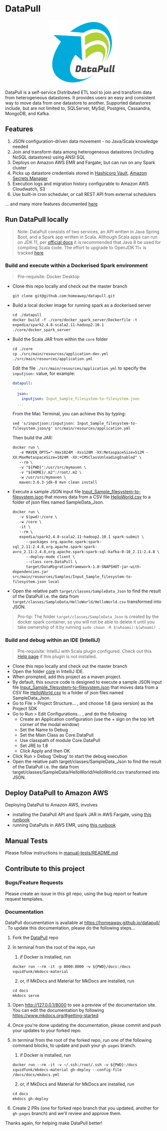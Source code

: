 # DataPull #
<p align="center">
  <img width="222" height="207" src="./docs/docs/media/logo_transparent.png">
</p>
DataPull is a self-service Distributed ETL tool to join and transform data from heterogeneous datastores. It provides users an easy and consistent way to move data from one datastore to another. Supported datastores include, but are not limited to, SQLServer, MySql, Postgres, Cassandra, MongoDB, and Kafka.

## Features
1. JSON configuration-driven data movement - no Java/Scala knowledge needed
1. Join and transform data among heterogeneous datastores (including NoSQL datastores) using ANSI SQL
1. Deploys on Amazon AWS EMR and Fargate; but can run on any Spark cluster
1. Picks up datastore credentials stored in [Hashicorp Vault](https://www.vaultproject.io), [Amazon Secrets Manager](https://aws.amazon.com/secrets-manager/)
1. Execution logs and migration history configurable to Amazon AWS Cloudwatch, S3
1. Use built-in cron scheduler, or call REST API from external schedulers

... and many more features documented [here](./core/src/main/resources/Samples/Input_Json_Specification.json)

## Run DataPull locally
> Note: DataPull consists of two services, an API written in Java Spring Boot, and a Spark app written in Scala. Although Scala apps can run on JDK 11, per [official docs](https://docs.scala-lang.org/overviews/jdk-compatibility/overview.html#jdk-11-compatibility-notes) it is recommended that Java 8 be used for compiling Scala code. The effort to upgrade to OpenJDK 11+ is tracked [here](https://github.com/homeaway/datapull/issues/2)

### Build and execute within a Dockerised Spark environment
> Pre-requisite: Docker Desktop
* Clone this repo locally and check out the master branch
  ```shell script
  git clone git@github.com:homeaway/datapull.git
  ```
* Build a local docker image for running spark as a dockerised server
  ```shell script
  cd ./datapull
  docker build -f ./core/docker_spark_server/Dockerfile -t expedia/spark2.4.8-scala2.11-hadoop2.10.1 ./core/docker_spark_server
  ```
* Build the Scala JAR from within the `core` folder
  ```shell script
  cd ./core
  cp ./src/main/resources/application-dev.yml ./src/main/resources/application.yml
  ```
  Edit the file `./src/main/resources/application.yml` to specify the `inputjson:` value, for example:
  ```yml
  datapull:
    ...
    json:
      inputjson: Input_Sample_filesystem-to-filesystem.json
    ...
  ```
  From the Mac Terminal, you can achieve this by typing:
  ```shell script
  sed 's/inputjson:/inputjson: Input_Sample_filesystem-to-filesystem.json/g' src/main/resources/application.yml
  ```
  Then build the JAR:
  ```shell script
  docker run \
     -e MAVEN_OPTS="-Xmx1024M -Xss128M -XX:MetaspaceSize=512M -XX:MaxMetaspaceSize=1024M -XX:+CMSClassUnloadingEnabled" \
     --rm \
     -v "${PWD}":/usr/src/mymaven \
     -v "${HOME}/.m2":/root/.m2 \
     -w /usr/src/mymaven \
     maven:3.6.3-jdk-8 mvn clean install
  ```
* Execute a sample JSON input file [Input_Sample_filesystem-to-filesystem.json](core/src/main/resources/Samples/Input_Sample_filesystem-to-filesystem.json) that moves data from a CSV file [HelloWorld.csv](core/src/main/resources/SampleData/HelloWorld/HelloWorld.csv) to a folder of json files named SampleData_Json.  
  ```
  docker run \
     -v $(pwd):/core \
     -w /core \
     -it \
     --rm \
     expedia/spark2.4.8-scala2.11-hadoop2.10.1 spark-submit \
        --packages org.apache.spark:spark-sql_2.11:2.4.8,org.apache.spark:spark-avro_2.11:2.4.8,org.apache.spark:spark-sql-kafka-0-10_2.11:2.4.8 \
        --deploy-mode client \
        --class core.DataPull \
        target/DataMigrationFramework-1.0-SNAPSHOT-jar-with-dependencies.jar src/main/resources/Samples/Input_Sample_filesystem-to-filesystem.json local
  ```
* Open the relative path `target/classes/SampleData_Json` to find the result of the DataPull i.e. the data from `target/classes/SampleData/HelloWorld/HelloWorld.csv` transformed into JSON.

> Pro-tip: The folder `target/classes/SampleData_Json` is created by the docker spark container, so you will not be able to delete it until you take ownership of it by running `sudo chown -R $(whoami):$(whoami) .`

### Build and debug within an IDE (IntelliJ) ###	
> Pre-requisite: IntelliJ with Scala plugin configured. Check out this [Help page](https://docs.scala-lang.org/getting-started-intellij-track/getting-started-with-scala-in-intellij.html) if this plugin is not installed.	
* Clone this repo locally and check out the master branch	
* Open the folder [core](core) in IntelliJ IDE.	
* When prompted, add this project as a maven project.	
* By default, this source code is designed to execute a sample JSON input file [Input_Sample_filesystem-to-filesystem.json](core/src/main/resources/Input_Sample_filesystem-to-filesystem.json) that moves data from a CSV file [HelloWorld.csv](core/src/main/resources/SampleData/HelloWorld/HelloWorld.csv) to a folder of json files named SampleData_Json.	
* Go to File > Project Structure... , and choose 1.8 (java version) as the Project SDK	
* Go to Run > Edit Configurations... , and do the following	
    * Create an Application configuration (use the + sign on the top left corner of the modal window)	
    * Set the Name to Debug	
    * Set the Main Class as Core.DataPull	
    * Use classpath of module Core.DataPull	
    * Set JRE to 1.8	
    * Click Apply and then OK	
* Click Run > Debug 'Debug' to start the debug execution	
* Open the relative path target/classes/SampleData_Json to find the result of the DataPull i.e. the data from target/classes/SampleData/HelloWorld/HelloWorld.csv transformed into JSON.

## Deploy DataPull to Amazon AWS

Deploying DataPull to Amazon AWS, involves
- installing the DataPull API and Spark JAR in AWS Fargate, using [this runbook](https://homeaway.github.io/datapull/install_on_aws/)
- running DataPulls in AWS EMR, using [this runbook](https://homeaway.github.io/datapull/emr_runbook/)

## Manual Tests

Please follow instructions in [manual-tests/README.md](manual-tests/README.md)

## Contribute to this project

### Bugs/Feature Requests

Please create an issue in this git repo, using the bug report or feature request templates.

### Documentation

DataPull documentation is available at https://homeaway.github.io/datapull/ . To update this documentation, please do the following steps...

1. Fork the [DataPull](https://github.com/homeaway/datapull) repo

1. In terminal from the root of the repo, run 
    1. if Docker is installed, run 
    ```
    docker run --rm -it -p 8000:8000 -v ${PWD}/docs:/docs squidfunk/mkdocs-material
    ```
    2. or, if MkDocs and Material for MkDocs are installed, run 
    ```
    cd docs
    mkdocs serve
    ```

1. Open http://127.0.0.1/8000 to see a preview of the documentation site. You can edit the documentation by following https://www.mkdocs.org/#getting-started

1. Once you're done updating the documentation, please commit and push your updates to your forked repo. 

1. In terminal from the root of the forked repo, run one of the following command blocks, to update and push your `gh-pages` branch.
    1. if Docker is installed, run 
    ```
    docker run --rm -it -v ~/.ssh:/root/.ssh -v ${PWD}:/docs squidfunk/mkdocs-material gh-deploy --config-file /docs/docs/mkdocs.yml
    ```
    2. or, if MkDocs and Material for MkDocs are installed, run 
    ```
    cd docs
    mkdocs gh-deploy
    ```

1. Create 2 PRs (one for forked repo branch that you updated, another for `gh-pages` branch) and we'll review and approve them.

Thanks again, for helping make DataPull better!
